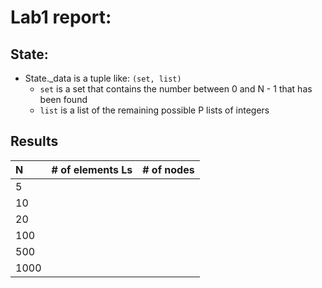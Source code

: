 # Lab1 report:

## State:

- State._data is a tuple like: ```(set, list)```
  - ```set``` is a set that contains the number between 0 and N - 1 that has been found
  - ```list``` is a list of the remaining possible P lists of integers

## Results

|   N   | # of elements Ls | # of nodes |
| :---| :--------------: | :--------: |
|    5  |                  |            |
|   10  |                  |            |
|   20  |                  |            |
|  100  |                  |            |
|  500  |                  |            |
| 1000  |                  |            |

